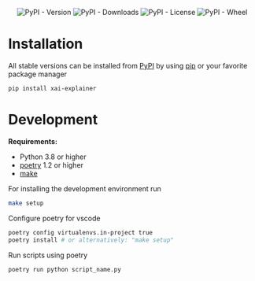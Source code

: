 <div align="center">

![PyPI - Version](https://img.shields.io/pypi/v/xai_explainer)
![PyPI - Downloads](https://img.shields.io/pypi/dm/xai_explainer)
![PyPI - License](https://img.shields.io/pypi/l/xai_explainer?color=brightgreen)
![PyPI - Wheel](https://img.shields.io/pypi/wheel/xai_explainer)

</div>

# Installation

All stable versions can be installed from [PyPI] by using [pip] or your favorite package manager

    pip install xai-explainer

# Development

**Requirements:**
- Python 3.8 or higher
- [poetry] 1.2 or higher
- [make]

For installing the development environment run

```bash
make setup
```

Configure poetry for vscode
```bash
poetry config virtualenvs.in-project true
poetry install # or alternatively: "make setup"
```

Run scripts using poetry
```bash
poetry run python script_name.py
```

[make]: https://www.gnu.org/software/make/
[pip]: https://pypi.org/project/pip/
[poetry]: https://python-poetry.org/
[pypi]: https://pypi.org/